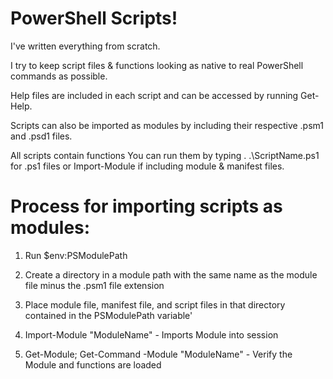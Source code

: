 # PowerShell Scripts!

I've written everything from scratch. <br>

I try to keep script files & functions looking as native to real PowerShell commands as possible. <br>

Help files are included in each script and can be accessed by running Get-Help. <br> 

Scripts can also be imported as modules by including their respective .psm1 and .psd1 files. <br>

All scripts contain functions
You can run them by typing . .\ScriptName.ps1 for .ps1 files or Import-Module if including module & manifest files. <br>

# Process for importing scripts as modules:
1. Run $env:PSModulePath <br>

2. Create a directory in a module path with the same name as the module file minus the .psm1 file extension <br>

3. Place module file, manifest file, and script files in that directory contained in the PSModulePath variable' <br>

5. Import-Module "ModuleName" - Imports Module into session <br>

5. Get-Module; Get-Command -Module "ModuleName" - Verify the Module and functions are loaded <br>